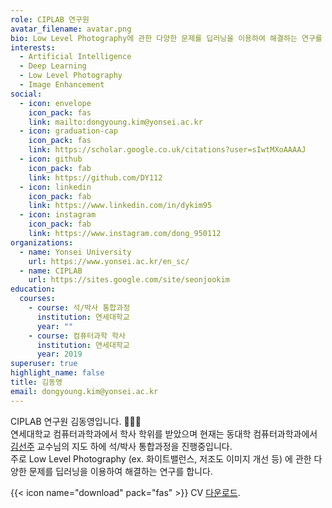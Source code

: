 ```yaml
---
role: CIPLAB 연구원
avatar_filename: avatar.png
bio: Low Level Photography에 관한 다양한 문제를 딥러닝을 이용하여 해결하는 연구를 합니다.
interests:
  - Artificial Intelligence
  - Deep Learning
  - Low Level Photography
  - Image Enhancement
social:
  - icon: envelope
    icon_pack: fas
    link: mailto:dongyoung.kim@yonsei.ac.kr
  - icon: graduation-cap
    icon_pack: fas
    link: https://scholar.google.co.uk/citations?user=sIwtMXoAAAAJ
  - icon: github
    icon_pack: fab
    link: https://github.com/DY112
  - icon: linkedin
    icon_pack: fab
    link: https://www.linkedin.com/in/dykim95
  - icon: instagram
    icon_pack: fab
    link: https://www.instagram.com/dong_950112
organizations:
  - name: Yonsei University
    url: https://www.yonsei.ac.kr/en_sc/
  - name: CIPLAB
    url: https://sites.google.com/site/seonjookim
education:
  courses:
    - course: 석/박사 통합과정
      institution: 연세대학교
      year: ""
    - course: 컴퓨터과학 학사
      institution: 연세대학교
      year: 2019
superuser: true
highlight_name: false
title: 김동영
email: dongyoung.kim@yonsei.ac.kr
---
```

CIPLAB 연구원 김동영입니다. 🧑🏻‍💻  
연세대학교 컴퓨터과학과에서 학사 학위를 받았으며 현재는 동대학 컴퓨터과학과에서 [김선주](https://sites.google.com/site/seonjookim) 교수님의 지도 하에 석/박사 통합과정을 진행중입니다.  
주로 Low Level Photography (ex. 화이트밸런스, 저조도 이미지 개선 등) 에 관한 다양한 문제를 딥러닝을 이용하여 해결하는 연구를 합니다.

{{< icon name="download" pack="fas" >}} CV [다운로드](https://drive.google.com/file/d/1nk7aYiYmrUq6o-cf4qsn0cV9KE-28tqU/view?usp=sharing).